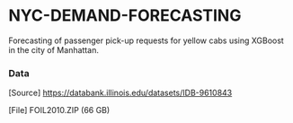 # NYC-DEMAND-FORECASTING
Forecasting of passenger pick-up requests for yellow cabs using XGBoost in the city of Manhattan.

### Data 
[Source] https://databank.illinois.edu/datasets/IDB-9610843

[File] FOIL2010.ZIP (66 GB)
   

